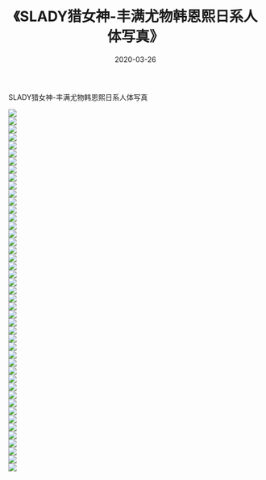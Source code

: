 ﻿---
layout: post
title:  《SLADY猎女神-丰满尤物韩恩熙日系人体写真》
date:   2020-03-26
img: http://imgx.orgx.ga/漏D/网络美图/2020/SLADY猎女神-丰满尤物韩恩熙日系人体写真/000.jpg
categories: [美女, 清纯, 唯美]
---

SLADY猎女神-丰满尤物韩恩熙日系人体写真

  ![](http://imgx.orgx.ga/漏D/网络美图/2020/SLADY猎女神-丰满尤物韩恩熙日系人体写真/001.jpg) <br> ![](http://imgx.orgx.ga/漏D/网络美图/2020/SLADY猎女神-丰满尤物韩恩熙日系人体写真/002.jpg) <br> ![](http://imgx.orgx.ga/漏D/网络美图/2020/SLADY猎女神-丰满尤物韩恩熙日系人体写真/003.jpg) <br> ![](http://imgx.orgx.ga/漏D/网络美图/2020/SLADY猎女神-丰满尤物韩恩熙日系人体写真/004.jpg) <br> ![](http://imgx.orgx.ga/漏D/网络美图/2020/SLADY猎女神-丰满尤物韩恩熙日系人体写真/005.jpg) <br> ![](http://imgx.orgx.ga/漏D/网络美图/2020/SLADY猎女神-丰满尤物韩恩熙日系人体写真/006.jpg) <br> ![](http://imgx.orgx.ga/漏D/网络美图/2020/SLADY猎女神-丰满尤物韩恩熙日系人体写真/007.jpg) <br> ![](http://imgx.orgx.ga/漏D/网络美图/2020/SLADY猎女神-丰满尤物韩恩熙日系人体写真/008.jpg) <br> ![](http://imgx.orgx.ga/漏D/网络美图/2020/SLADY猎女神-丰满尤物韩恩熙日系人体写真/009.jpg) <br> ![](http://imgx.orgx.ga/漏D/网络美图/2020/SLADY猎女神-丰满尤物韩恩熙日系人体写真/010.jpg) <br> ![](http://imgx.orgx.ga/漏D/网络美图/2020/SLADY猎女神-丰满尤物韩恩熙日系人体写真/011.jpg) <br> ![](http://imgx.orgx.ga/漏D/网络美图/2020/SLADY猎女神-丰满尤物韩恩熙日系人体写真/012.jpg) <br> ![](http://imgx.orgx.ga/漏D/网络美图/2020/SLADY猎女神-丰满尤物韩恩熙日系人体写真/013.jpg) <br> ![](http://imgx.orgx.ga/漏D/网络美图/2020/SLADY猎女神-丰满尤物韩恩熙日系人体写真/014.jpg) <br> ![](http://imgx.orgx.ga/漏D/网络美图/2020/SLADY猎女神-丰满尤物韩恩熙日系人体写真/015.jpg) <br> ![](http://imgx.orgx.ga/漏D/网络美图/2020/SLADY猎女神-丰满尤物韩恩熙日系人体写真/016.jpg) <br> ![](http://imgx.orgx.ga/漏D/网络美图/2020/SLADY猎女神-丰满尤物韩恩熙日系人体写真/017.jpg) <br> ![](http://imgx.orgx.ga/漏D/网络美图/2020/SLADY猎女神-丰满尤物韩恩熙日系人体写真/018.jpg) <br> ![](http://imgx.orgx.ga/漏D/网络美图/2020/SLADY猎女神-丰满尤物韩恩熙日系人体写真/019.jpg) <br> ![](http://imgx.orgx.ga/漏D/网络美图/2020/SLADY猎女神-丰满尤物韩恩熙日系人体写真/020.jpg) <br> ![](http://imgx.orgx.ga/漏D/网络美图/2020/SLADY猎女神-丰满尤物韩恩熙日系人体写真/021.jpg) <br> ![](http://imgx.orgx.ga/漏D/网络美图/2020/SLADY猎女神-丰满尤物韩恩熙日系人体写真/022.jpg) <br> ![](http://imgx.orgx.ga/漏D/网络美图/2020/SLADY猎女神-丰满尤物韩恩熙日系人体写真/023.jpg) <br> ![](http://imgx.orgx.ga/漏D/网络美图/2020/SLADY猎女神-丰满尤物韩恩熙日系人体写真/024.jpg) <br> ![](http://imgx.orgx.ga/漏D/网络美图/2020/SLADY猎女神-丰满尤物韩恩熙日系人体写真/025.jpg) <br> ![](http://imgx.orgx.ga/漏D/网络美图/2020/SLADY猎女神-丰满尤物韩恩熙日系人体写真/026.jpg) <br> ![](http://imgx.orgx.ga/漏D/网络美图/2020/SLADY猎女神-丰满尤物韩恩熙日系人体写真/027.jpg) <br> ![](http://imgx.orgx.ga/漏D/网络美图/2020/SLADY猎女神-丰满尤物韩恩熙日系人体写真/028.jpg) <br> ![](http://imgx.orgx.ga/漏D/网络美图/2020/SLADY猎女神-丰满尤物韩恩熙日系人体写真/029.jpg) <br> ![](http://imgx.orgx.ga/漏D/网络美图/2020/SLADY猎女神-丰满尤物韩恩熙日系人体写真/030.jpg) <br> ![](http://imgx.orgx.ga/漏D/网络美图/2020/SLADY猎女神-丰满尤物韩恩熙日系人体写真/031.jpg) <br> ![](http://imgx.orgx.ga/漏D/网络美图/2020/SLADY猎女神-丰满尤物韩恩熙日系人体写真/032.jpg) <br> ![](http://imgx.orgx.ga/漏D/网络美图/2020/SLADY猎女神-丰满尤物韩恩熙日系人体写真/033.jpg) <br> ![](http://imgx.orgx.ga/漏D/网络美图/2020/SLADY猎女神-丰满尤物韩恩熙日系人体写真/034.jpg) <br> ![](http://imgx.orgx.ga/漏D/网络美图/2020/SLADY猎女神-丰满尤物韩恩熙日系人体写真/035.jpg) <br> ![](http://imgx.orgx.ga/漏D/网络美图/2020/SLADY猎女神-丰满尤物韩恩熙日系人体写真/036.jpg) <br> ![](http://imgx.orgx.ga/漏D/网络美图/2020/SLADY猎女神-丰满尤物韩恩熙日系人体写真/037.jpg) <br> ![](http://imgx.orgx.ga/漏D/网络美图/2020/SLADY猎女神-丰满尤物韩恩熙日系人体写真/038.jpg) <br> ![](http://imgx.orgx.ga/漏D/网络美图/2020/SLADY猎女神-丰满尤物韩恩熙日系人体写真/039.jpg) <br> ![](http://imgx.orgx.ga/漏D/网络美图/2020/SLADY猎女神-丰满尤物韩恩熙日系人体写真/040.jpg) <br> ![](http://imgx.orgx.ga/漏D/网络美图/2020/SLADY猎女神-丰满尤物韩恩熙日系人体写真/041.jpg) <br> ![](http://imgx.orgx.ga/漏D/网络美图/2020/SLADY猎女神-丰满尤物韩恩熙日系人体写真/042.jpg) <br> ![](http://imgx.orgx.ga/漏D/网络美图/2020/SLADY猎女神-丰满尤物韩恩熙日系人体写真/043.jpg) <br> ![](http://imgx.orgx.ga/漏D/网络美图/2020/SLADY猎女神-丰满尤物韩恩熙日系人体写真/044.jpg) <br> ![](http://imgx.orgx.ga/漏D/网络美图/2020/SLADY猎女神-丰满尤物韩恩熙日系人体写真/045.jpg) <br>